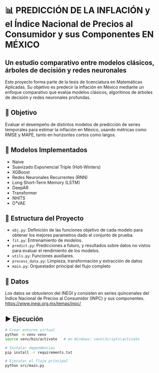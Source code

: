 # 📊 PREDICCIÓN DE LA INFLACIÓN y el Índice Nacional de Precios al Consumidor y sus Componentes EN MÉXICO
## Un estudio comparativo entre modelos clásicos, árboles de decisión y redes neuronales

Este proyecto forma parte de la tesis de licenciatura en Matemáticas Aplicadas. Su objetivo es predecir la inflación en México mediante un enfoque comparativo que evalúa modelos clásicos, algoritmos de árboles de decisión y redes neuronales profundas.

## 📌 Objetivo

Evaluar el desempeño de distintos modelos de predicción de series temporales para estimar la inflación en México, usando métricas como RMSE y MAPE, tanto en horizontes cortos como largos.

## 🧠 Modelos Implementados

- Naive
- Suavizado Exponencial Triple (Holt-Winters)
- XGBoost
- Redes Neuronales Recurrentes (RNN)
- Long Short-Term Memory (LSTM)
- DeepAR
- Transformer
- NHITS
- D³VAE

## 🧾 Estructura del Proyecto

- `obj.py`: Definición de las funciones objetivo de cada modelo para obtener los mejores parametros dado el conjunto de prueba.
- `fit.py`: Entrenamiento de modelos.
- `predict.py`: Predicciones a futuro, y resultados sobre datos no vistos para evaluar el rendimiento de los modelos.
- `utils.py`: Funciones auxiliares. 
- `process_data.py`: Limpieza, transformación y extracción de datos
- `main.py`: Orquestador principal del flujo completo

## 📁 Datos

Los datos se obtuvieron del INEGI y consisten en series quincenales del Índice Nacional de Precios al Consumidor (INPC) y sus componentes.
https://www.inegi.org.mx/temas/inpc/

## ▶️ Ejecución

```bash
# Crear entorno virtual
python -m venv venv
source venv/bin/activate   # en Windows: venv\Scripts\activate

# Instalar dependencias
pip install -r requirements.txt

# Ejecutar el flujo principal
python src/main.py
